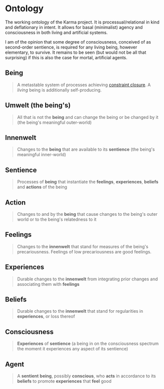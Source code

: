 # Ontology

The working ontology of the Karma project. It is processual/relational in kind and deflationary in intent. It allows for basal (minimalist) agency and consciousness in both living and artificial systems.

I am of the opinion that some degree of consciousness, conceived of as second-order sentience, is required for any living being, however elementary, to survive. It remains to be seen (but would not be all that surprising) if this is also the case for mortal, artificial agents.

## Being

> A metastable system of processes achieving [constraint closure](https://montevil.org/publications/articles/2015-mm-organisation-closure-constraints/). A *living* being is additionally self-producing.

## Umwelt (the being's)

> All that is not the **being** and can change the being or be changed by it (the being's meaningful outer-world)

## Innenwelt

> Changes to the **being** that are available to its **sentience** (the being's meaningful inner-world)

## Sentience

> Processes of **being** that instantiate the **feelings**, **experiences**, **beliefs** and **actions** of the being

## Action

> Changes to and by the **being** that cause changes to the being's outer world or to the being's relatedness to it

## Feelings

> Changes to the **innenwelt** that stand for measures of the being's precariousness. Feelings of low precariousness are good feelings.

## Experiences

> Durable changes to the **innenwelt** from integrating prior changes and associating them with **feelings**

## Beliefs

> Durable changes to the **innenwelt** that stand for regularities in **experiences**, or loss thereof

## Consciousness

> **Experiences** of **sentience** (a being in on the consciousness spectrum the moment it experiences any aspect of its sentience)

## Agent

> A **sentient** **being**, possibly **conscious**, who **acts** in accordance to its **beliefs** to promote **experiences** that **feel** good
